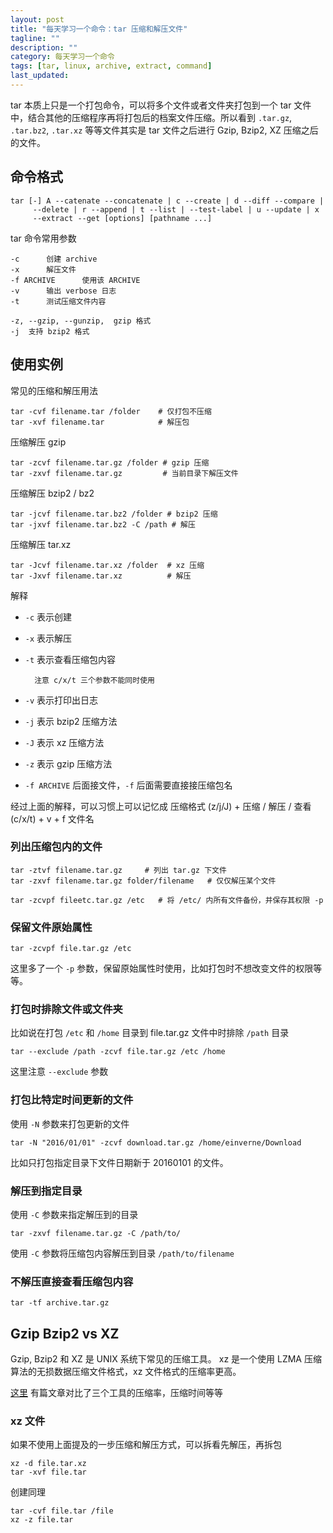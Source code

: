 ```yaml
---
layout: post
title: "每天学习一个命令：tar 压缩和解压文件"
tagline: ""
description: ""
category: 每天学习一个命令
tags: [tar, linux, archive, extract, command]
last_updated:
---
```


tar 本质上只是一个打包命令，可以将多个文件或者文件夹打包到一个 tar 文件中，结合其他的压缩程序再将打包后的档案文件压缩。所以看到 `.tar.gz`, `.tar.bz2`, `.tar.xz` 等等文件其实是 tar 文件之后进行 Gzip, Bzip2, XZ 压缩之后的文件。

## 命令格式

    tar [-] A --catenate --concatenate | c --create | d --diff --compare |
         --delete | r --append | t --list | --test-label | u --update | x
         --extract --get [options] [pathname ...]

tar 命令常用参数

    -c      创建 archive
    -x      解压文件
    -f ARCHIVE      使用该 ARCHIVE
    -v      输出 verbose 日志
    -t      测试压缩文件内容

    -z, --gzip, --gunzip,  gzip 格式
    -j  支持 bzip2 格式

## 使用实例
常见的压缩和解压用法

    tar -cvf filename.tar /folder    # 仅打包不压缩
    tar -xvf filename.tar            # 解压包

压缩解压 gzip

    tar -zcvf filename.tar.gz /folder # gzip 压缩
    tar -zxvf filename.tar.gz         # 当前目录下解压文件

压缩解压 bzip2 / bz2

    tar -jcvf filename.tar.bz2 /folder # bzip2 压缩
    tar -jxvf filename.tar.bz2 -C /path # 解压

压缩解压 tar.xz

    tar -Jcvf filename.tar.xz /folder  # xz 压缩
    tar -Jxvf filename.tar.xz          # 解压

解释

- `-c` 表示创建
- `-x` 表示解压
- `-t` 表示查看压缩包内容

        注意 c/x/t 三个参数不能同时使用

- `-v` 表示打印出日志
- `-j` 表示 bzip2 压缩方法
- `-J` 表示 xz 压缩方法
- `-z` 表示 gzip 压缩方法
- `-f ARCHIVE` 后面接文件，`-f` 后面需要直接接压缩包名

经过上面的解释，可以习惯上可以记忆成 压缩格式 (z/j/J) + 压缩 / 解压 / 查看 (c/x/t) + v + f 文件名

### 列出压缩包内的文件

    tar -ztvf filename.tar.gz     # 列出 tar.gz 下文件
    tar -zxvf filename.tar.gz folder/filename   # 仅仅解压某个文件

    tar -zcvpf fileetc.tar.gz /etc   # 将 /etc/ 内所有文件备份，并保存其权限 -p

### 保留文件原始属性

    tar -zcvpf file.tar.gz /etc

这里多了一个 `-p` 参数，保留原始属性时使用，比如打包时不想改变文件的权限等等。

### 打包时排除文件或文件夹
比如说在打包 `/etc` 和 `/home` 目录到 file.tar.gz 文件中时排除 `/path` 目录

    tar --exclude /path -zcvf file.tar.gz /etc /home

这里注意 `--exclude` 参数

### 打包比特定时间更新的文件
使用 `-N` 参数来打包更新的文件

    tar -N "2016/01/01" -zcvf download.tar.gz /home/einverne/Download

比如只打包指定目录下文件日期新于 20160101 的文件。

### 解压到指定目录
使用 `-C` 参数来指定解压到的目录

    tar -zxvf filename.tar.gz -C /path/to/

使用 `-C` 参数将压缩包内容解压到目录 `/path/to/filename`

### 不解压直接查看压缩包内容

    tar -tf archive.tar.gz

## Gzip Bzip2 vs XZ

Gzip, Bzip2 和 XZ 是 UNIX 系统下常见的压缩工具。 xz 是一个使用 LZMA 压缩算法的无损数据压缩文件格式，xz 文件格式的压缩率更高。

[这里](https://www.rootusers.com/gzip-vs-bzip2-vs-xz-performance-comparison/) 有篇文章对比了三个工具的压缩率，压缩时间等等

### xz 文件
如果不使用上面提及的一步压缩和解压方式，可以拆看先解压，再拆包

    xz -d file.tar.xz
    tar -xvf file.tar

创建同理

    tar -cvf file.tar /file
    xz -z file.tar
